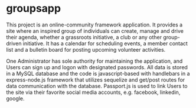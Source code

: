 # groupsapp

This project is an online-community framework application. It provides a site where an inspired group of individuals can create, manage and drive their agenda, whether a grassroots initiative, a club or any other group-driven initiative. It has a calendar for scheduling events, a member contact list and a bulletin board for posting upcoming volunteer activities. 

One Administrator has sole authority for maintaining the application, and Users can sign up and logon with designated passwords. All data is stored in a MySQL database and the code is javascript-based with handlebars in a express-node.js framework that utilizes sequelize and get/post routes for data communication with the database. Passport.js is used to link Users to the site via their favorite social media
accounts, e.g. facebook, linkedin, google. 
